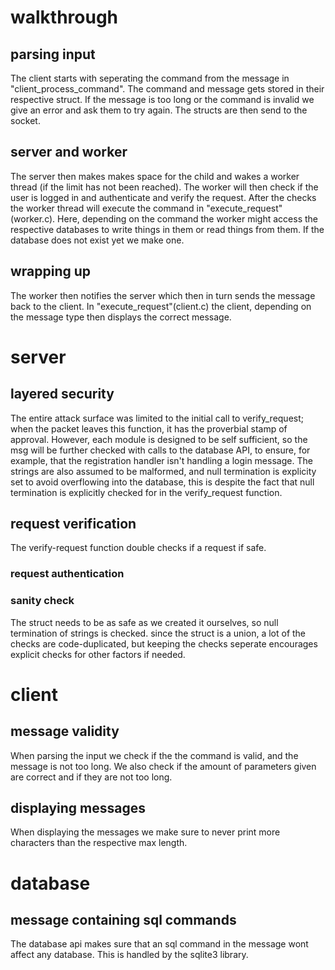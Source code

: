 # walkthrough
## parsing input
The client starts with seperating the command from the message in "client_process_command". The command and message gets stored in their respective struct. If the message is too long or the command is invalid we give an error and ask them to try again. The structs are then send to the socket.

## server and worker
The server then makes makes space for the child and wakes a worker thread (if the limit has not been reached). The worker will then check if the user is logged in and authenticate and verify the request. After the checks the worker thread will execute the command in "execute_request"(worker.c). Here, depending on the command the worker might access the respective databases to write things in them or read things from them. If the database does not exist yet we make one.

## wrapping up
The worker then notifies the server which then in turn sends the message back to the client. In "execute_request"(client.c) the client, depending on the message type then displays the correct message.   

# server
## layered security
The entire attack surface was limited to the initial call to verify_request; when the packet leaves this function, it has the proverbial stamp of approval. However, each module is designed to be self sufficient, so the msg will be further checked with calls to the database API, to ensure, for example, that the registration handler isn't handling a login message. The strings are also assumed to be malformed, and null termination is explicity set to avoid overflowing into the database, this is despite the fact that null termination is explicitly checked for in the verify_request function.

## request verification
The verify-request function double checks if a request if safe.
### request authentication

### sanity check
The struct needs to be as safe as we created it ourselves, so null termination of strings is checked. since the struct is a union, a lot of the checks are code-duplicated, but keeping the checks seperate encourages explicit checks for other factors if needed.

# client
## message validity
When parsing the input we check if the the command is valid, and the message is not too long. We also check if the amount of parameters given are correct and if they are not too long.

## displaying messages
When displaying the messages we make sure to never print more characters than the respective max length.

# database
## message containing sql commands
The database api makes sure that an sql command in the message wont affect any database. This is handled by the sqlite3 library.